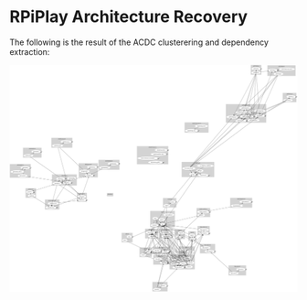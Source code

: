 # RPiPlay Architecture Recovery

The following is the result of the ACDC clusterering and dependency extraction:

![RPIPlay ACDC Architecture Recovery](graphviz.svg)

